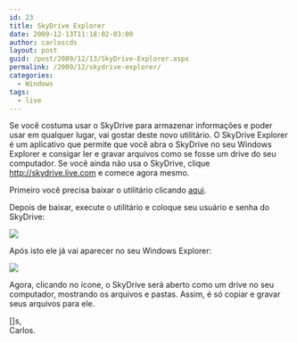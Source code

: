 ```yaml
---
id: 23
title: SkyDrive Explorer
date: 2009-12-13T11:18:02-03:00
author: carloscds
layout: post
guid: /post/2009/12/13/SkyDrive-Explorer.aspx
permalink: /2009/12/skydrive-explorer/
categories:
  - Windows
tags:
  - live
---
```

Se você costuma usar o SkyDrive para armazenar informações e poder usar em qualquer lugar, vai gostar deste novo utilitário. O SkyDrive Explorer é um aplicativo que permite que você abra o SkyDrive no seu Windows Explorer e consigar ler e gravar arquivos como se fosse um drive do seu computador. Se você ainda não usa o SkyDrive, clique http://skydrive.live.com e comece agora mesmo.

Primeiro você precisa baixar o utilitário clicando [aqui](http://www.skydriveexplorer.com/download.php).

Depois de baixar, execute o utilitário e coloque seu usuário e senha do SkyDrive:

![](/wp-content/uploads/image_8.png)

Após isto ele já vai aparecer no seu Windows Explorer:

![](/wp-content/uploads/image_9.png)

Agora, clicando no ícone, o SkyDrive será aberto como um drive no seu computador, mostrando os arquivos e pastas. Assim, é só copiar e gravar seus arquivos para ele.

[]s,  
Carlos.